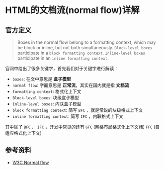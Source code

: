 # HTML的文档流(normal flow)详解

## 官方定义

> Boxes in the normal flow belong to a formatting context, which may be block or inline, but not both simultaneously. `Block-level boxes` participate in a `block formatting context`. `Inline-level boxes` participate in an `inline formatting context`.

官网中给出了很多关键字，首先我们对于关键字进行解读：

* `boxes`: 在文中意思是 **盒子模型**
* `normal flow`: 字面意思是 **正常流**，其实在国内就是指 **文档流**
* `formatting context`: 格式化上下文
* `Block-level boxes`: 块级盒子模型
* `Inline-level boxes`: 内联盒子模型
* `block formatting context`: 简写 `BFC` ，就是常说的块级格式上下文
* `inline formatting context`: 简写 `IFC` ，内联格式上下文

其中除了 `BFC` 、 `IFC` ，开发中常见的还有 `GFC` (网格布局格式化上下文)和 `FFC` (自适应格式化上下文)

> 


## 参考资料

* [W3C Normal flow][1]

[1]: https://www.w3.org/TR/CSS2/visuren.html#normal-flow